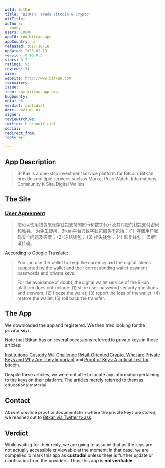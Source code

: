 ```yaml
---
wsId: BitKan
title: 'BitKan: Trade Bitcoin & Crypto'
altTitle: 
authors:
- danny
users: 10000
appId: com.bitcan.app
appCountry: us
released: 2017-10-18
updated: 2023-02-13
version: 8.10.0.3
stars: 3.2
ratings: 92
reviews: 34
size: 
website: http://www.bitkan.com
repository: 
issue: 
icon: com.bitcan.app.png
bugbounty: 
meta: ok
verdict: custodial
date: 2021-09-01
signer: 
reviewArchive: 
twitter: bitkanofficial
social: 
redirect_from: 
features: 

---
```


## App Description

> BitKan is a one-stop investment service platform for Bitcoin. BitKan provides multiple services such as Market Price Watch, Informations, Community K Site, Digital Wallets.

## The Site

### [User Agreement](https://bitkan.com/help/protocol)

> 您可以使用钱包来保存钱包支持的货币和数字代币及其对应的钱包支付密码和私钥。
为免生疑问，Bikan平台的数字钱包服务不包括：（1）存储用户密码安全问题及答案； (2) 冻结钱包； (3) 挂失钱包； (4) 恢复钱包； (5)回滚传输。

According to Google Translate:

> You can use the wallet to keep the currency and the digital tokens supported by the wallet and their corresponding wallet payment passwords and private keys.
>
> For the avoidance of doubt, the digital wallet service of the Bikan platform does not include: (1) store user password security questions and answers; (2) freeze the wallet; (3) report the loss of the wallet; (4) restore the wallet; (5) roll back the transfer.

## The App

We downloaded the app and registered. We then tried looking for the private keys. 

Note that Bitkan has on several occassions referred to private keys in these articles:

[Institutional Custody Will Challenge Retail-Oriented Crypto](https://bitkan.com/news/topic/555748), [What are Private Keys and Why Are They Important](https://bitkan.com/zh/news/topic/377326) and [Proof of Keys: A critical Test for bitcoin](https://bitkan.com/news/topic/552254).

Despite these articles, we were not able to locate any information pertaining to the keys on their platform. The articles merely referred to them as educational material.

## Contact

Absent credible proof or documentation where the private keys are stored, we reached out to [Bitkan via Twitter to ask](https://twitter.com/BitcoinWalletz/status/1451073356900405248).

## Verdict

While waiting for their reply, we are going to assume that as the keys are not actually accessible or viewable at the moment. In that case, we are compelled to mark this app as **custodial** unless there is further update or clarification from the providers. Thus, this app is **not verifiable.**
